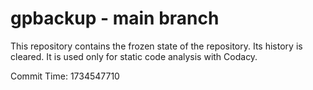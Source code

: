 # gpbackup - main branch

This repository contains the frozen state of the repository.
Its history is cleared. It is used only for static code
analysis with Codacy.

Commit Time: 1734547710